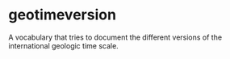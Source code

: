 # geotimeversion
A vocabulary that tries to document the different versions of the international geologic time scale. 
